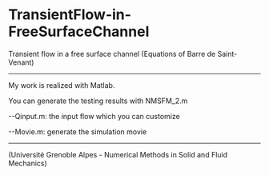 # TransientFlow-in-FreeSurfaceChannel
Transient flow in a free surface channel (Equations of Barre de Saint-Venant)
*******************************************************
My work is realized with Matlab.

You can generate the testing results with NMSFM_2.m

--Qinput.m: the input flow which you can customize

--Movie.m: generate the simulation movie
*******************************************************
(Université Grenoble Alpes - Numerical Methods in Solid and Fluid Mechanics)
